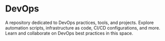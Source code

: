 # DevOps
A repository dedicated to DevOps practices, tools, and projects. Explore automation scripts, infrastructure as code, CI/CD configurations, and more. Learn and collaborate on DevOps best practices in this space.
